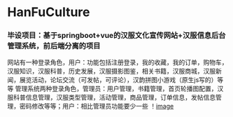 # HanFuCulture
### 毕设项目：基于springboot+vue的汉服文化宣传网站+汉服信息后台管理系统，前后端分离的项目

网站有一种登录角色，用户：功能包括注册登录，我的收藏，我的订单，购物车，汉服知识，汉服科普，历史发展，汉服摄影图鉴，相关书籍，汉服商城，汉服新闻，展览活动，论坛交流（可发帖，可评论），汉韵拼图小游戏（原生js写的）等等 管理系统两种登录角色，管理员：用户管理，书籍管理，首页轮播图配置，汉服科普信息管理，汉服类型管理，活动管理，商品管理，订单信息，发帖信息管理，密码修改等等；用户：相比管理员功能要少一些
！[image](https://github.com/tianyuqing9/HanFuCulture/blob/master/%E5%B1%95%E7%A4%BA%E5%9B%BE/0097edf21a51c85cb534ad65c5433e98.png)
